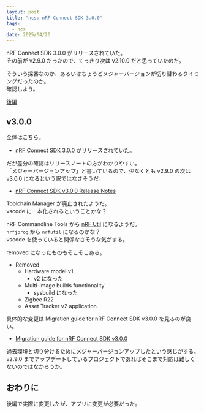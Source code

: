```yaml
---
layout: post
title: "ncs: nRF Connect SDK 3.0.0"
tags:
  - ncs
date: 2025/04/26
---
```


nRF Connect SDK 3.0.0 がリリースされていた。  
その前が v2.9.0 だったので、てっきり次は v2.10.0 だと思っていたのだ。

そういう採番なのか、あるいはちょうどメジャーバージョンが切り替わるタイミングだったのか。  
確認しよう。

[後編](/2025/04/20250429-ncs.html)

## v3.0.0

全体はこちら。

* [nRF Connect SDK 3.0.0](https://docs.nordicsemi.com/bundle/ncs-3.0.0/page/nrf/index.html) がリリースされていた。  

だが差分の確認はリリースノートの方がわかりやすい。  
「メジャーバージョンアップ」と書いているので、少なくとも v2.9.0 の次は v3.0.0 になるという訳ではなさそうだ。

* [nRF Connect SDK v3.0.0 Release Notes](https://docs.nordicsemi.com/bundle/ncs-latest/page/nrf/releases_and_maturity/releases/release-notes-3.0.0.html)

Toolchain Manager が廃止されたようだ。  
vscode に一本化されるということかな？

nRF Commandline Tools から [nRF Util](https://docs.nordicsemi.com/bundle/nrfutil/page/README.html) になるようだ。  
`nrfjprog` から `nrfutil` になるのかな？  
vscode を使っていると関係なさそうな気がする。

removed になったものもそこそこある。

* Removed
  * Hardware model v1
    * v2 になった
  * Multi-image builds functionality
    * sysbuild になった
  * Zigbee R22
  * Asset Tracker v2 application

具体的な変更は Migration guide for nRF Connect SDK v3.0.0 を見るのが良い。

* [Migration guide for nRF Connect SDK v3.0.0](https://docs.nordicsemi.com/bundle/ncs-latest/page/nrf/releases_and_maturity/migration/migration_guide_3.0.html#migration-3-0)

過去環境と切り分けるためにメジャーバージョンアップしたという感じがする。  
v2.9.0 までアップデートしているプロジェクトであればそこまで対応は難しくないのではなかろうか。

## おわりに

後編で実際に変更したが、アプリに変更が必要だった。
